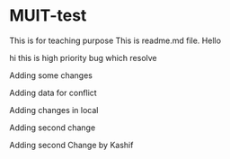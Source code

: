 # MUIT-test
This is for teaching purpose
This is readme.md file.
Hello 



hi this is high priority bug which resolve

Adding some changes

Adding data for conflict


Adding changes in local

Adding second change


Adding second Change by Kashif

